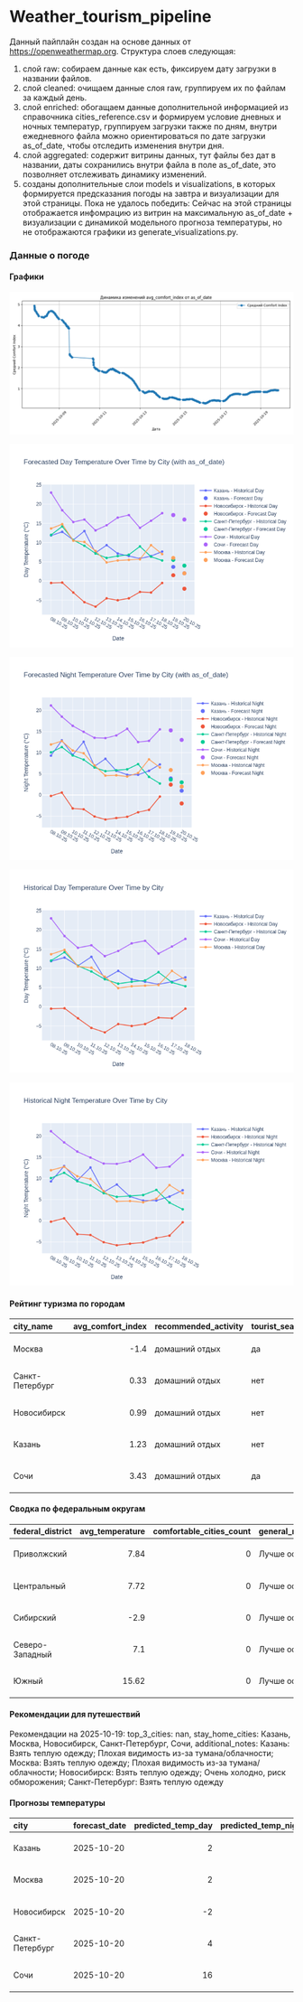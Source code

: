 # Weather_tourism_pipeline
Данный пайплайн создан на основе данных от https://openweathermap.org.
Структура слоев следующая:
  1) слой raw: 
  собираем данные как есть, фиксируем дату загрузки в названии файлов.
  2) слой cleaned:
  очищаем данные слоя raw, группируем их по файлам за каждый день.
  3) слой enriched:
  обогащаем данные дополнительной информацией из справочника cities_reference.csv и формируем условие дневных и ночных температур,
  группируем загрузки также по дням, внутри ежедневного файла можно ориентироваться по дате загрузки as_of_date, чтобы отследить изменения внутри дня.
  4) слой aggregated:
   содержит витрины данных, тут файлы без дат в названии, даты сохранились внутри файла в поле as_of_date, это позволняет отслеживать динамику изменений.
  6) созданы дополнительные слои models и visualizations, в которых формируется предсказания погоды на завтра и визуализации для этой страницы.
  Пока не удалось победить: Сейчас на этой страницы отображается инфомрацию из витрин на максимальную as_of_date + визуализации с динамикой модельного прогноза температуры, 
  но не отображаются графики из generate_visualizations.py.
<!-- WEATHER DATA START -->
### Данные о погоде

#### Графики
![Comfort Index Trend](data/visualizations/comfort_index_trend.png)

![Forecasted Day Temperature](data/visualizations/forecasted_day_temperature.png)

![Forecasted Night Temperature](data/visualizations/forecasted_night_temperature.png)

![Historical Day Temperature](data/visualizations/historical_day_temperature.png)

![Historical Night Temperature](data/visualizations/historical_night_temperature.png)

#### Рейтинг туризма по городам
| city_name       |   avg_comfort_index | recommended_activity   | tourist_season_match   | tourism_season   | tour_recommendation       | as_of_date          |
|:----------------|--------------------:|:-----------------------|:-----------------------|:-----------------|:--------------------------|:--------------------|
| Москва          |               -1.4  | домашний отдых         | да                     | Круглогодично    | домашний отдых в сезон    | 2025-10-19 20:23:00 |
| Санкт-Петербург |                0.33 | домашний отдых         | нет                    | Май-Сентябрь     | домашний отдых вне сезона | 2025-10-19 20:23:00 |
| Новосибирск     |                0.99 | домашний отдых         | нет                    | Июнь-Август      | домашний отдых вне сезона | 2025-10-19 20:23:00 |
| Казань          |                1.23 | домашний отдых         | нет                    | Май-Сентябрь     | домашний отдых вне сезона | 2025-10-19 20:23:00 |
| Сочи            |                3.43 | домашний отдых         | да                     | Май-Октябрь      | домашний отдых в сезон    | 2025-10-19 20:23:00 |

#### Сводка по федеральным округам
| federal_district   |   avg_temperature |   comfortable_cities_count | general_recommendation   | as_of_date          |
|:-------------------|------------------:|---------------------------:|:-------------------------|:--------------------|
| Приволжский        |              7.84 |                          0 | Лучше остаться дома      | 2025-10-19 20:23:00 |
| Центральный        |              7.72 |                          0 | Лучше остаться дома      | 2025-10-19 20:23:00 |
| Сибирский          |             -2.9  |                          0 | Лучше остаться дома      | 2025-10-19 20:23:00 |
| Северо-Западный    |              7.1  |                          0 | Лучше остаться дома      | 2025-10-19 20:23:00 |
| Южный              |             15.62 |                          0 | Лучше остаться дома      | 2025-10-19 20:23:00 |

#### Рекомендации для путешествий
Рекомендации на 2025-10-19: top_3_cities: nan, stay_home_cities: Казань, Москва, Новосибирск, Санкт-Петербург, Сочи, additional_notes: Казань: Взять теплую одежду; Плохая видимость из-за тумана/облачности; Москва: Взять теплую одежду; Плохая видимость из-за тумана/облачности; Новосибирск: Взять теплую одежду; Очень холодно, риск обморожения; Санкт-Петербург: Взять теплую одежду

#### Прогнозы температуры
| city            | forecast_date   |   predicted_temp_day |   predicted_temp_night | model_type       | as_of_date          |
|:----------------|:----------------|---------------------:|-----------------------:|:-----------------|:--------------------|
| Казань          | 2025-10-20      |                    2 |                      1 | LinearRegression | 2025-10-19 20:23:57 |
| Москва          | 2025-10-20      |                    2 |                      2 | LinearRegression | 2025-10-19 20:23:57 |
| Новосибирск     | 2025-10-20      |                   -2 |                     -2 | LinearRegression | 2025-10-19 20:23:57 |
| Санкт-Петербург | 2025-10-20      |                    4 |                      3 | LinearRegression | 2025-10-19 20:23:57 |
| Сочи            | 2025-10-20      |                   16 |                     13 | LinearRegression | 2025-10-19 20:23:57 |


<!-- WEATHER DATA END -->

